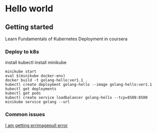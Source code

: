 # Hello world

## Getting started
Learn Fundamentals of Kubernetes Deployment in coursera

### Deploy to k8s

install kubectl
install minikube

```
minikube start
eval $(minikube docker-env)
docker build -t golang-hello:ver1.1 .
kubectl create deployment golang-hello --image golang-hello:ver1.1
kubectl get deployments
kubectl get pods
kubectl create service loadbalancer golang-hello --tcp=8500:8500
minikube service golang --url
```

### Common issues

[I am getting errimagepull error](https://stackoverflow.com/questions/40600419/why-am-i-getting-an-errimagepull-error-in-this-kubernetes-deployment)
